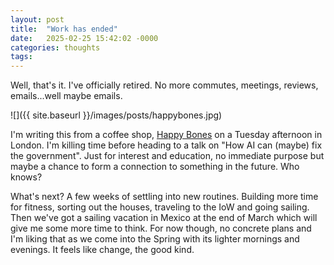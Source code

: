 ```yaml
---
layout: post
title:  "Work has ended"
date:   2025-02-25 15:42:02 -0000
categories: thoughts 
tags: 
---
```


Well, that's it. I've officially retired. No more commutes, meetings, reviews, emails...well maybe emails.

![]({{ site.baseurl }}/images/posts/happybones.jpg)

I'm writing this from a coffee shop, [Happy Bones](https://happybonescoffee.co.uk/) on a Tuesday afternoon in London. I'm killing time before heading to a talk on "How AI can (maybe) fix the government". Just for interest and education, no immediate purpose but maybe a chance to form a connection to something in the future. Who knows?

What's next? A few weeks of settling into new routines. Building more time for fitness, sorting out the houses, traveling to the IoW and going sailing. Then we've got a sailing vacation in Mexico at the end of March which will give me some more time to think. For now though, no concrete plans and I'm liking that as we come into the Spring with its lighter mornings and evenings. It feels like change, the good kind.